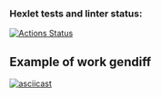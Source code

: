 ### Hexlet tests and linter status:
[![Actions Status](https://github.com/Mabby20/frontend-project-46/workflows/hexlet-check/badge.svg)](https://github.com/Mabby20/frontend-project-46/actions)
## Example of work gendiff
[![asciicast](https://asciinema.org/a/FWflR0yhjuStIAqWqSH0x3XyF.svg)](https://asciinema.org/a/FWflR0yhjuStIAqWqSH0x3XyF)
